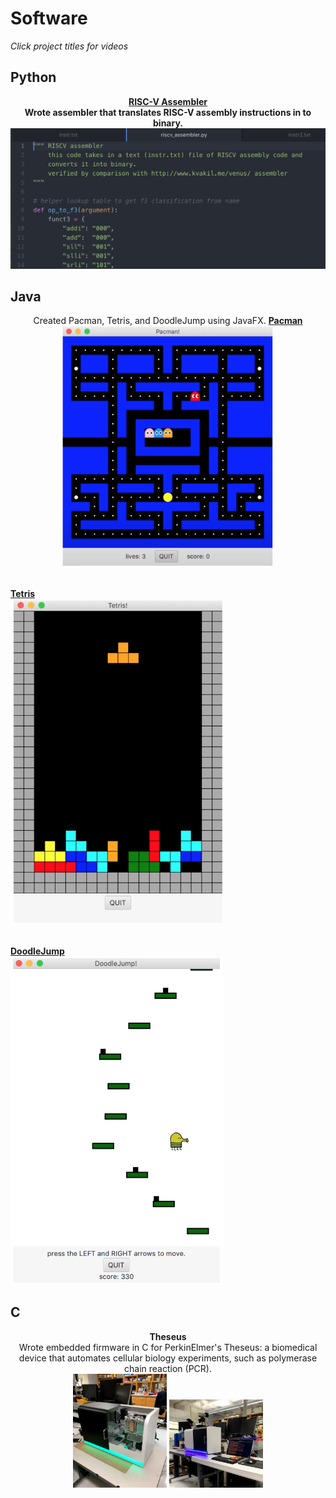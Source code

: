 # Software
<i>Click project titles for videos</i>
<br>
## Python
<p style="text-align:center"> <b>
<a href="https://laurenadachi.github.io/mov/Assembler.mov">RISC-V Assembler</a> <br>
Wrote assembler that translates RISC-V assembly instructions in to binary.
<img src="images/Assembler.png?raw=true" class="center">
</b>
<br></p>

## Java
<p style="text-align:center">
Created Pacman, Tetris, and DoodleJump using JavaFX.  
<b>
<a href="https://laurenadachi.github.io/mov/Pacman.mov">Pacman</a> <br>
<img src="images/Pacman.png" style="width:340px;" ><br><br>

<a href="https://laurenadachi.github.io/mov/Tetris.mov">Tetris</a> <br>
<img src="images/Tetris.png" style="width:340px;" > <br><br>

<a href="https://laurenadachi.github.io/mov/DoodleJump.mov">DoodleJump</a> <br>
<img src="images/DoodleJump.png" style="width:340px;" > <br>
</b>
</p>

## C
<p style="text-align:center"> <b>
Theseus <br> </b>
Wrote embedded firmware in C for PerkinElmer's Theseus: a biomedical device that automates cellular biology experiments, such as polymerase chain reaction (PCR). <br>
<img src="images/Theseus1.jpg" style="width:150px;" >
<img src="images/Theseus2.jpg" style="width:150px;" > <br><br>

</p>
